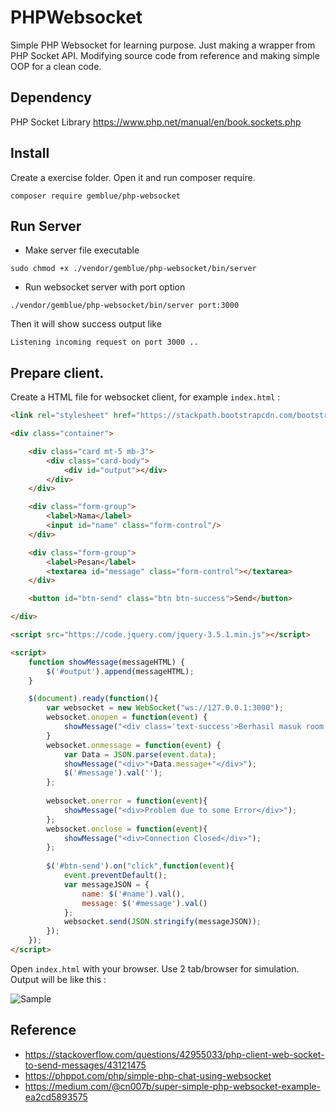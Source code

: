 # PHPWebsocket

Simple PHP Websocket for learning purpose. Just making a wrapper from PHP Socket API. Modifying source code from 
reference and making simple OOP for a clean code.

## Dependency

PHP Socket Library
https://www.php.net/manual/en/book.sockets.php

## Install

Create a exercise folder. Open it and run composer require.

```
composer require gemblue/php-websocket
```

## Run Server

- Make server file executable

```
sudo chmod +x ./vendor/gemblue/php-websocket/bin/server
```

- Run websocket server with port option

```
./vendor/gemblue/php-websocket/bin/server port:3000
```

Then it will show success output like 

```
Listening incoming request on port 3000 ..
```

## Prepare client.

Create a HTML file for websocket client, for example `index.html` :

```html
<link rel="stylesheet" href="https://stackpath.bootstrapcdn.com/bootstrap/4.5.0/css/bootstrap.min.css">

<div class="container">

	<div class="card mt-5 mb-3">
		<div class="card-body">
			<div id="output"></div>
		</div>
	</div>

	<div class="form-group">
		<label>Nama</label>
		<input id="name" class="form-control"/>
	</div>

	<div class="form-group">
		<label>Pesan</label>
		<textarea id="message" class="form-control"></textarea>
	</div>

	<button id="btn-send" class="btn btn-success">Send</button>

</div>

<script src="https://code.jquery.com/jquery-3.5.1.min.js"></script>

<script>  
	function showMessage(messageHTML) {
		$('#output').append(messageHTML);
	}

	$(document).ready(function(){
		var websocket = new WebSocket("ws://127.0.0.1:3000");
		websocket.onopen = function(event) {
			showMessage("<div class='text-success'>Berhasil masuk room ..</div>");		
		}
		websocket.onmessage = function(event) {
			var Data = JSON.parse(event.data);
			showMessage("<div>"+Data.message+"</div>");
			$('#message').val('');
		};
		
		websocket.onerror = function(event){
			showMessage("<div>Problem due to some Error</div>");
		};
		websocket.onclose = function(event){
			showMessage("<div>Connection Closed</div>");
		}; 
		
		$('#btn-send').on("click",function(event){
			event.preventDefault();
			var messageJSON = {
				name: $('#name').val(),
				message: $('#message').val()
			};
			websocket.send(JSON.stringify(messageJSON));
		});
	});
</script>
```

Open `index.html` with your browser. Use 2 tab/browser for simulation. Output will be like this :

![Sample](https://i.ibb.co/PGgH8vy/screenshot-ibb-co-2020-05-14-19-17-38.png)

## Reference

- https://stackoverflow.com/questions/42955033/php-client-web-socket-to-send-messages/43121475
- https://phppot.com/php/simple-php-chat-using-websocket
- https://medium.com/@cn007b/super-simple-php-websocket-example-ea2cd5893575
